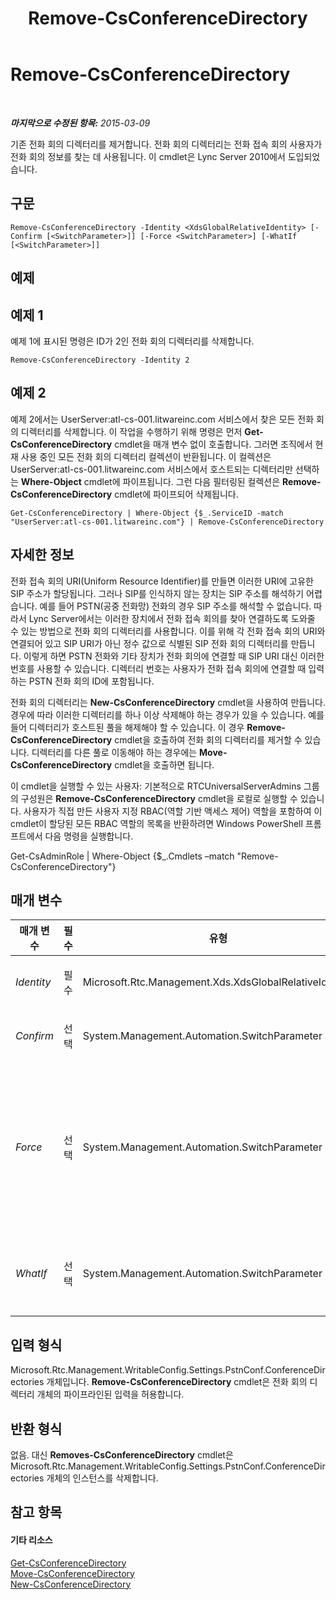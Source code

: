 ﻿---
title: Remove-CsConferenceDirectory
TOCTitle: Remove-CsConferenceDirectory
ms:assetid: c2c62a14-f3f3-472f-bf91-1fcea9e45425
ms:mtpsurl: https://technet.microsoft.com/ko-kr/library/Gg412961(v=OCS.15)
ms:contentKeyID: 49304942
ms.date: 08/24/2015
mtps_version: v=OCS.15
ms.translationtype: HT
---

# Remove-CsConferenceDirectory

 

_**마지막으로 수정된 항목:** 2015-03-09_

기존 전화 회의 디렉터리를 제거합니다. 전화 회의 디렉터리는 전화 접속 회의 사용자가 전화 회의 정보를 찾는 데 사용됩니다. 이 cmdlet은 Lync Server 2010에서 도입되었습니다.

## 구문

    Remove-CsConferenceDirectory -Identity <XdsGlobalRelativeIdentity> [-Confirm [<SwitchParameter>]] [-Force <SwitchParameter>] [-WhatIf [<SwitchParameter>]]

## 예제

## 예제 1

예제 1에 표시된 명령은 ID가 2인 전화 회의 디렉터리를 삭제합니다.

    Remove-CsConferenceDirectory -Identity 2

## 예제 2

예제 2에서는 UserServer:atl-cs-001.litwareinc.com 서비스에서 찾은 모든 전화 회의 디렉터리를 삭제합니다. 이 작업을 수행하기 위해 명령은 먼저 **Get-CsConferenceDirectory** cmdlet을 매개 변수 없이 호출합니다. 그러면 조직에서 현재 사용 중인 모든 전화 회의 디렉터리 컬렉션이 반환됩니다. 이 컬렉션은 UserServer:atl-cs-001.litwareinc.com 서비스에서 호스트되는 디렉터리만 선택하는 **Where-Object** cmdlet에 파이프됩니다. 그런 다음 필터링된 컬렉션은 **Remove-CsConferenceDirectory** cmdlet에 파이프되어 삭제됩니다.

    Get-CsConferenceDirectory | Where-Object {$_.ServiceID -match "UserServer:atl-cs-001.litwareinc.com"} | Remove-CsConferenceDirectory

## 자세한 정보

전화 접속 회의 URI(Uniform Resource Identifier)를 만들면 이러한 URI에 고유한 SIP 주소가 할당됩니다. 그러나 SIP를 인식하지 않는 장치는 SIP 주소를 해석하기 어렵습니다. 예를 들어 PSTN(공중 전화망) 전화의 경우 SIP 주소를 해석할 수 없습니다. 따라서 Lync Server에서는 이러한 장치에서 전화 접속 회의를 찾아 연결하도록 도와줄 수 있는 방법으로 전화 회의 디렉터리를 사용합니다. 이를 위해 각 전화 접속 회의 URI와 연결되어 있고 SIP URI가 아닌 정수 값으로 식별된 SIP 전화 회의 디렉터리를 만듭니다. 이렇게 하면 PSTN 전화와 기타 장치가 전화 회의에 연결할 때 SIP URI 대신 이러한 번호를 사용할 수 있습니다. 디렉터리 번호는 사용자가 전화 접속 회의에 연결할 때 입력하는 PSTN 전화 회의 ID에 포함됩니다.

전화 회의 디렉터리는 **New-CsConferenceDirectory** cmdlet을 사용하여 만듭니다. 경우에 따라 이러한 디렉터리를 하나 이상 삭제해야 하는 경우가 있을 수 있습니다. 예를 들어 디렉터리가 호스트된 풀을 해제해야 할 수 있습니다. 이 경우 **Remove-CsConferenceDirectory** cmdlet을 호출하여 전화 회의 디렉터리를 제거할 수 있습니다. 디렉터리를 다른 풀로 이동해야 하는 경우에는 **Move-CsConferenceDirectory** cmdlet을 호출하면 됩니다.

이 cmdlet을 실행할 수 있는 사용자: 기본적으로 RTCUniversalServerAdmins 그룹의 구성원은 **Remove-CsConferenceDirectory** cmdlet을 로컬로 실행할 수 있습니다. 사용자가 직접 만든 사용자 지정 RBAC(역할 기반 액세스 제어) 역할을 포함하여 이 cmdlet이 할당된 모든 RBAC 역할의 목록을 반환하려면 Windows PowerShell 프롬프트에서 다음 명령을 실행합니다.

Get-CsAdminRole | Where-Object {$\_.Cmdlets –match "Remove-CsConferenceDirectory"}

## 매개 변수


<table>
<colgroup>
<col style="width: 25%" />
<col style="width: 25%" />
<col style="width: 25%" />
<col style="width: 25%" />
</colgroup>
<thead>
<tr class="header">
<th>매개 변수</th>
<th>필수</th>
<th>유형</th>
<th>설명</th>
</tr>
</thead>
<tbody>
<tr class="odd">
<td><p><em>Identity</em></p></td>
<td><p>필수</p></td>
<td><p>Microsoft.Rtc.Management.Xds.XdsGlobalRelativeIdentity</p></td>
<td><p>제거할 전화 회의 디렉터리의 숫자 ID입니다.</p></td>
</tr>
<tr class="even">
<td><p><em>Confirm</em></p></td>
<td><p>선택</p></td>
<td><p>System.Management.Automation.SwitchParameter</p></td>
<td><p>명령을 실행하기 전에 확인 메시지를 표시합니다.</p></td>
</tr>
<tr class="odd">
<td><p><em>Force</em></p></td>
<td><p>선택</p></td>
<td><p>System.Management.Automation.SwitchParameter</p></td>
<td><p>이 매개 변수가 있으면 디렉터리를 호스트하는 풀을 현재 사용할 수 없는 경우에도 전화 회의 디렉터리가 제거됩니다. 기본적으로 <strong>Remove-CsConferenceDirectory</strong> cmdlet은 해당 풀에 연결할 수 없는 경우 디렉터리를 제거하지 않습니다.</p></td>
</tr>
<tr class="even">
<td><p><em>WhatIf</em></p></td>
<td><p>선택</p></td>
<td><p>System.Management.Automation.SwitchParameter</p></td>
<td><p>명령을 실제로 실행하지 않고도 명령이 실행될 경우 발생할 수 있는 현상을 설명합니다.</p></td>
</tr>
</tbody>
</table>


## 입력 형식

Microsoft.Rtc.Management.WritableConfig.Settings.PstnConf.ConferenceDirectories 개체입니다. **Remove-CsConferenceDirectory** cmdlet은 전화 회의 디렉터리 개체의 파이프라인된 입력을 허용합니다.

## 반환 형식

없음. 대신 **Removes-CsConferenceDirectory** cmdlet은 Microsoft.Rtc.Management.WritableConfig.Settings.PstnConf.ConferenceDirectories 개체의 인스턴스를 삭제합니다.

## 참고 항목

#### 기타 리소스

[Get-CsConferenceDirectory](get-csconferencedirectory.md)  
[Move-CsConferenceDirectory](move-csconferencedirectory.md)  
[New-CsConferenceDirectory](new-csconferencedirectory.md)

